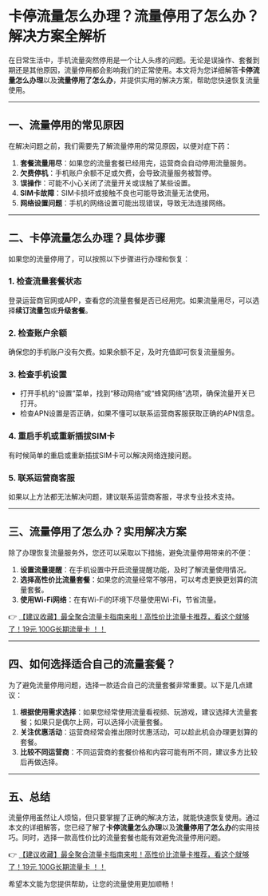 # 卡停流量怎么办理？流量停用了怎么办？解决方案全解析

在日常生活中，手机流量突然停用是一个让人头疼的问题。无论是误操作、套餐到期还是其他原因，流量停用都会影响我们的正常使用。本文将为您详细解答**卡停流量怎么办理**以及**流量停用了怎么办**，并提供实用的解决方案，帮助您快速恢复流量使用。

---

## 一、流量停用的常见原因

在解决问题之前，我们需要先了解流量停用的常见原因，以便对症下药：

1. **套餐流量用尽**：如果您的流量套餐已经用完，运营商会自动停用流量服务。
2. **欠费停机**：手机账户余额不足或欠费，会导致流量服务被暂停。
3. **误操作**：可能不小心关闭了流量开关或误触了某些设置。
4. **SIM卡故障**：SIM卡损坏或接触不良也可能导致流量无法使用。
5. **网络设置问题**：手机的网络设置可能出现错误，导致无法连接网络。

---

## 二、卡停流量怎么办理？具体步骤

如果您的流量停用了，可以按照以下步骤进行办理和恢复：

### 1. 检查流量套餐状态
登录运营商官网或APP，查看您的流量套餐是否已经用完。如果流量用尽，可以选择**续订流量包**或**升级套餐**。

### 2. 检查账户余额
确保您的手机账户没有欠费。如果余额不足，及时充值即可恢复流量服务。

### 3. 检查手机设置
- 打开手机的“设置”菜单，找到“移动网络”或“蜂窝网络”选项，确保流量开关已打开。
- 检查APN设置是否正确，如果不懂可以联系运营商客服获取正确的APN信息。

### 4. 重启手机或重新插拔SIM卡
有时候简单的重启或重新插拔SIM卡可以解决网络连接问题。

### 5. 联系运营商客服
如果以上方法都无法解决问题，建议联系运营商客服，寻求专业技术支持。

---

## 三、流量停用了怎么办？实用解决方案

除了办理恢复流量服务外，您还可以采取以下措施，避免流量停用带来的不便：

1. **设置流量提醒**：在手机设置中开启流量提醒功能，及时了解流量使用情况。
2. **选择高性价比流量套餐**：如果您的流量经常不够用，可以考虑更换更划算的流量套餐。
3. **使用Wi-Fi网络**：在有Wi-Fi的环境下尽量使用Wi-Fi，节省流量。

👉 [【建议收藏】最全聚合流量卡指南来啦！高性价比流量卡推荐，看这个就够了！19元 100G长期流量卡 ！！](https://bit.ly/Liuliangka)

---

## 四、如何选择适合自己的流量套餐？

为了避免流量停用问题，选择一款适合自己的流量套餐非常重要。以下是几点建议：

1. **根据使用需求选择**：如果您经常使用流量看视频、玩游戏，建议选择大流量套餐；如果只是偶尔上网，可以选择小流量套餐。
2. **关注优惠活动**：运营商经常会推出限时优惠活动，可以趁此机会办理更划算的套餐。
3. **比较不同运营商**：不同运营商的套餐价格和内容可能有所不同，建议多方比较后再做选择。

---

## 五、总结

流量停用虽然让人烦恼，但只要掌握了正确的解决方法，就能快速恢复使用。通过本文的详细解答，您已经了解了**卡停流量怎么办理**以及**流量停用了怎么办**的实用技巧。同时，选择一款高性价比的流量套餐也能有效避免流量停用问题。

👉 [【建议收藏】最全聚合流量卡指南来啦！高性价比流量卡推荐，看这个就够了！19元 100G长期流量卡 ！！](https://bit.ly/Liuliangka)

希望本文能为您提供帮助，让您的流量使用更加顺畅！